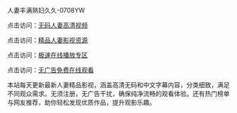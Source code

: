 人妻丰满熟妇久久-0708YW

点击访问：<a href="https://heiliaozj3tjd.pages.dev">无码人妻高清视频</a>

点击访问：<a href="https://heiliaoe8ajia.pages.dev">精品人妻影视资源</a>

点击访问：<a href="https://heiliaoxqkkct.pages.dev">极速在线播放专区</a>

点击访问：<a href="https://heiliaoxwd5i8.pages.dev">无广告免费在线观看</a>

本站每天更新最新人妻精品影视，涵盖高清无码和中文字幕内容，分类细致，满足不同观众需求。无须注册，无广告干扰，确保纯净流畅的观看体验。还有热门榜单与网友推荐，助你轻松发现优质作品，提升观影乐趣。

<span style="display:none;">[Canonical link]( https://github.com/fkt20250807/fkt13 ）</span>
